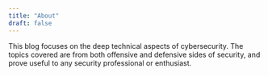 ```yaml
---
title: "About"
draft: false
---
```


This blog focuses on the deep technical aspects of cybersecurity. The topics covered are from both offensive and defensive sides of security, and prove useful to any security professional or enthusiast.
